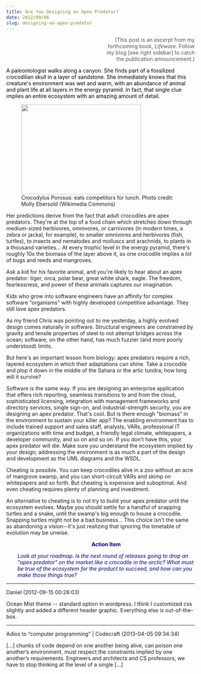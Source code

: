 ```yaml
---
title: Are You Designing an Apex Predator?
date: 2012/09/06
slug: designing-an-apex-predator
---
```


<p style="text-align:right;margin-left:250px;"><span style="color:#555555;">(This post is an excerpt from my forthcoming book, <em>Lifeware</em>. Follow my blog [see right sidebar] to catch the publication announcement.)</span></p>
<p style="text-align:left;"><span style="color:#000000;">A paleontologist walks along a canyon. She finds part of a fossilized crocodilian skull in a layer of sandstone. She immediately knows that this creature's environment was wet and warm, with an abundance of animal and plant life at all layers in the energy pyramid. In fact, that single clue implies an entire ecosystem with an amazing amount of detail.</span></p>


<figure><img src="http://upload.wikimedia.org/wikipedia/commons/thumb/4/43/SaltwaterCrocodile%28%27Maximo%27%29.jpg/320px-SaltwaterCrocodile%28%27Maximo%27%29.jpg" alt="" width="320" height="240" /><figcaption>Crocodylus Porosus: eats competitors for lunch. Photo credit: Molly Ebersold (Wikimedia Commons)</figcaption></figure>
<p style="text-align:left;">Her predictions derive from the fact that adult crocodiles are apex predators. They're at the top of a food chain which stretches down through medium-sized herbivores, omnivores, or carnivores (in modern times, a zebra or jackal, for example), to smaller omnivores and herbivores (fish, turtles), to insects and nematodes and molluscs and arachnids, to plants in a thousand varieties... At every trophic level in the energy pyramid, there's roughly 10x the biomass of the layer above it, so one crocodile implies a <em>lot</em> of bugs and reeds and mangroves.</p>
<p style="text-align:left;">Ask a kid for his favorite animal, and you're likely to hear about an apex predator: tiger, orca, polar bear, great white shark, eagle. The freedom, fearlessness, and power of these animals captures our imagination.</p>
<p style="text-align:left;">Kids who grow into software engineers have an affinity for complex software "organisms" with highly developed competitive advantage. They still love apex predators.</p>
<p style="text-align:left;">As my friend Chris was pointing out to me yesterday, a highly evolved design comes naturally in software. Structural engineers are constrained by gravity and tensile properties of steel to not attempt bridges across the ocean; software, on the other hand, has much fuzzier (and more poorly understood) limits.</p>
<p style="text-align:left;">But here's an important lesson from biology: apex predators require a rich, layered ecosystem in which their adaptations can shine. Take a crocodile and plop it down in the middle of the Sahara or the artic tundra; how long will it survive?</p>
<p style="text-align:left;">Software is the same way. If you are designing an enterprise application that offers rich reporting, seamless transitions to and from the cloud, sophisticated licensing, integration with management frameworks and directory services, single sign-on, and industrial-strength security, you are designing an apex predator. That's cool. But is there enough "biomass" in the environment to sustain your killer app? The enabling environment has to include trained support and sales staff, analysts, VARs, professional IT organizations with time and budget, a friendly legal climate, whitepapers, a developer community, and so on and so on. If you don't have this, your apex predator will die. Make sure you understand the ecosystem implied by your design; addressing the environment is as much a part of the design and development as the UML diagrams and the WSDL.</p>
<p style="text-align:left;">Cheating is possible. You can keep crocodiles alive in a zoo without an acre of mangrove swamp, and you can short-circuit VARs and skimp on whitepapers and so forth. But cheating is expensive and suboptimal. And even cheating requires plenty of planning and investment.</p>
<p style="text-align:left;">An alternative to cheating is to not try to build your apex predator until the ecosystem evolves. Maybe you should settle for a handful of snapping turtles and a snake, until the swamp's big enough to house a crocodile. Snapping turtles might not be a bad business... This choice isn't the same as abandoning a vision--it's just realizing that ignoring the timetable of evolution may be unwise.</p>
<p style="padding-left:30px;text-align:center;"><strong><span style="color:#000080;">Action Item</span></strong></p>
<p style="text-align:left;padding-left:30px;"><em><span style="color:#000080;">Look at your roadmap. Is the next round of releases going to drop an "apex predator" on the market like a crocodile in the arctic? What must be true of the ecosystem for the product to succeed, and how can you make those things true?</span></em></p>
<p style="text-align:left;"></p>

---

Daniel (2012-09-15 00:26:03)

Ocean Mist theme -- standard option in wordpress. I think I customized css slightly and added a different header graphic. Everything else is out-of-the-box.

---

Adios to &#8220;computer programming&#8221; | Codecraft (2013-04-05 09:34:34)

[...] chunks of code depend on one another being alive, can poison one another’s environment, must respect the constraints implied by one another’s requirements. Engineers and architects and CS professors, we have to stop thinking at the level of a single [...]